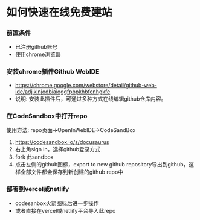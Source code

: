 # 如何快速在线免费建站

### 前置条件

- 已注册github账号
- 使用chrome浏览器

### 安装chrome插件Github WebIDE

- https://chrome.google.com/webstore/detail/github-web-ide/adjiklnjodbiaioggfpbpkhbfcnhgkfe
- 说明: 安装此插件后，可通过多种方式在线编辑github仓库内容。

### 在CodeSandbox中打开repo

使用方法: repo页面-&gt;OpenInWebIDE-&gt;CodeSandBox

1. https://codesandbox.io/s/docusaurus
2. 右上角sign in，选择github登录方式
3. fork 此sandbox
4. 点击左侧的github图标，export to new github repository导出到github，这样全部文件都会保存到新创建的github repo中

### 部署到vercel或netlify

- codesanbox火箭图标后进一步操作
- 或者直接在vercel或netlify平台导入此repo